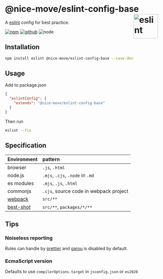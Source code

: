 # @nice-move/eslint-config-base [<img src="https://cdn.worldvectorlogo.com/logos/eslint-1.svg" alt="eslint" height="80" align="right">][eslint]

A [eslint] config for best practice.

[![npm][npm-badge]][npm-url]
[![github][github-badge]][github-url]
![node][node-badge]

[eslint]: https://eslint.org/
[npm-url]: https://www.npmjs.com/package/@nice-move/eslint-config-base
[npm-badge]: https://img.shields.io/npm/v/@nice-move/eslint-config-base.svg?style=flat-square&logo=npm
[github-url]: https://github.com/airkro/nice-move/tree/master/packages/eslint-config-base
[github-badge]: https://img.shields.io/npm/l/@nice-move/eslint-config-base.svg?style=flat-square&colorB=blue&logo=github
[node-badge]: https://img.shields.io/node/v/@nice-move/eslint-config-base.svg?style=flat-square&colorB=green&logo=node.js

## Installation

```bash
npm install eslint @nice-move/eslint-config-base --save-dev
```

## Usage

Add to package.json

```json
{
  "eslintConfig": {
    "extends": "@nice-move/eslint-config-base"
  }
}
```

Then run

```bash
eslint --fix
```

## Specification

[webpack]: https://webpack.js.org/
[best-shot]: https://github.com/best-shot/best-shot

| Environment | pattern                                |
| :---------- | :------------------------------------- |
| browser     | `.js`, `.html`                         |
| node.js     | `.mjs`, `.cjs`, `.node` in `.md`       |
| es modules  | `.mjs`, `.js`, `.html`                 |
| commonjs    | `.cjs`, source code in webpack project |
| [webpack]   | `src/**`                               |
| [best-shot] | `src/**`, `packages/*/**`              |

## Tips

### Noiseless reporting

Rules can handle by [prettier](https://prettier.io/) and [garou](https://github.com/nice-move/garou) is disabled by default.

### EcmaScript version

Defaults to use `compilerOptions.target` in `jsconfig.json` or `es2020`
